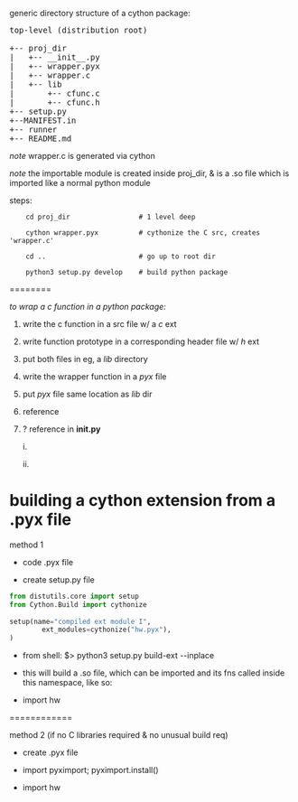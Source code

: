 
generic directory structure of a cython package:



<pre>
top-level (distribution root)

+-- proj_dir
|	+-- __init__.py
|	+-- wrapper.pyx
|	+-- wrapper.c
|	+-- lib
|		+-- cfunc.c
|		+-- cfunc.h
+-- setup.py
+--MANIFEST.in
+-- runner
+-- README.md
</pre>

_note_ wrapper.c is generated via cython

_note_ the importable module is created inside proj_dir, & is a .so file
	which is imported like a normal python module


steps:

```
    cd proj_dir    				# 1 level deep
```
```
    cython wrapper.pyx  		# cythonize the C src, creates 'wrapper.c'
```
```
    cd ..						# go up to root dir
```
```
    python3 setup.py develop	# build python package 
```





========

_to wrap a c function in a python package:_

1. write the c function in a src file w/ a _c_ ext

2. write function prototype in a corresponding header file w/ _h_ ext

3. put both files in eg, a _lib_ directory

4. write the wrapper function in a _pyx_ file

4. put _pyx_ file same location as _lib_ dir

5. reference 

6. ? reference in __init.py__

	i. 
	
	ii. 





building a cython extension from a .pyx file
======

method 1

* code .pyx file

* create setup.py file 

```python 
from distutils.core import setup
from Cython.Build import cythonize
		
setup(name="compiled ext module I",
		ext_modules=cythonize("hw.pyx"),
)
```

* from shell:
    $> python3 setup.py build-ext --inplace
	
* this will build a .so file, which can be imported and its fns called inside this namespace, like so:

* import hw

============

method 2 (if no C libraries required & no unusual build req)

* create .pyx file

* import pyximport; pyximport.install()

* import hw